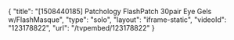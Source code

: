 {
    "title": "[1508440185] Patchology FlashPatch 30pair Eye Gels w\/FlashMasque",
    "type": "solo",
    "layout": "iframe-static",
    "videoId": "123178822",
    "url": "\/tvpembed\/123178822"
}
